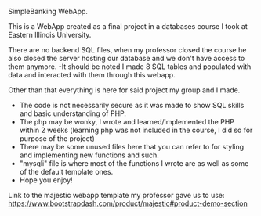 SimpleBanking WebApp.

This is a WebApp created as a final project in a databases course I took at Eastern Illinois University.

There are no backend SQL files, when my professor closed the course he also closed the server hosting our database and we don't have access to them anymore.
-It should be noted I made 8 SQL tables and populated with data and interacted with them through this webapp.

Other than that everything is here for said project my group and I made. 
  - The code is not necessarily secure as it was made to show SQL skills and basic understanding of PHP.
  - The php may be wonky, I wrote and learned/implemented the PHP within 2 weeks (learning php was not included in the course, I did so for purpose of the project)
  - There may be some unused files here that you can refer to for styling and implementing new functions and such.
  - "mysqli" file is where most of the functions I wrote are as well as some of the default template ones. 
  - Hope you enjoy!

Link to the majestic webapp template my professor gave us to use: https://www.bootstrapdash.com/product/majestic#product-demo-section
